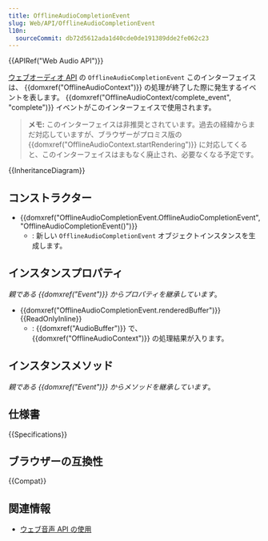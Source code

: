 ```yaml
---
title: OfflineAudioCompletionEvent
slug: Web/API/OfflineAudioCompletionEvent
l10n:
  sourceCommit: db72d5612ada1d40cde0de191389dde2fe062c23
---
```


{{APIRef("Web Audio API")}}

[ウェブオーディオ API](/ja/docs/Web/API/Web_Audio_API) の `OfflineAudioCompletionEvent` このインターフェイスは、 {{domxref("OfflineAudioContext")}} の処理が終了した際に発生するイベントを表します。 {{domxref("OfflineAudioContext/complete_event", "complete")}} イベントがこのインターフェイスで使用されます。

> **メモ:** このインターフェイスは非推奨とされています。過去の経緯からまだ対応していますが、ブラウザーがプロミス版の {{domxref("OfflineAudioContext.startRendering")}} に対応してくると、このインターフェイスはまもなく廃止され、必要なくなる予定です。

{{InheritanceDiagram}}

## コンストラクター

- {{domxref("OfflineAudioCompletionEvent.OfflineAudioCompletionEvent", "OfflineAudioCompletionEvent()")}}
  - : 新しい `OfflineAudioCompletionEvent` オブジェクトインスタンスを生成します。

## インスタンスプロパティ

_親である {{domxref("Event")}} からプロパティを継承しています_。

- {{domxref("OfflineAudioCompletionEvent.renderedBuffer")}} {{ReadOnlyInline}}
  - : {{domxref("AudioBuffer")}} で、 {{domxref("OfflineAudioContext")}} の処理結果が入ります。

## インスタンスメソッド

_親である {{domxref("Event")}} からメソッドを継承しています_。

## 仕様書

{{Specifications}}

## ブラウザーの互換性

{{Compat}}

## 関連情報

- [ウェブ音声 API の使用](/ja/docs/Web/API/Web_Audio_API/Using_Web_Audio_API)
